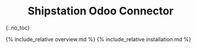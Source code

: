 <h1 align="center"> Shipstation Odoo Connector </h1>
{:.no_toc}

{% include_relative overview.md %}
{% include_relative installation.md %}
